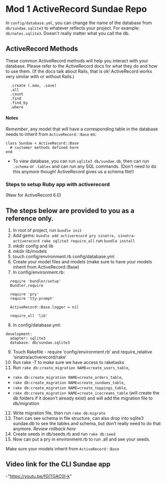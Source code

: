 # Mod 1 ActiveRecord Sundae Repo

In `config/database.yml`, you can change the name of the database from `db/sundae.sqlite3` to whatever reflects your project. For example: `db/notes.sqlite3`. Doesn't really matter what you call the db. 



## ActiveRecord Methods
These common ActiveRecord methods will help you interact with your database. Please refer to the ActiveRecord
docs for what they do and how to use them. (If the docs talk about Rails, that is ok! ActiveRecord works very
 similar with or without Rails.)
```
  .create (.new, .save)
  .all
  .count
  .find
  .find_by
  .where
```

#### Notes

*Remember*, any model that will have a corresponding table in the database needs to inherit from `ActiveRecord::Base`
ex:
```
class Sundae < ActiveRecord::Base
  # customer methods defined here
end
```

- To view database, you can run `sqlite3 db/sundae.db`, then can run `.schema` or `.tables` and can run any SQL commands. (Don't need to do this anymore though! ActiveRecord gives us a schema file!)


### Steps to setup Ruby app with activerecord
(New for ActiveRecord 6.0)


## The steps below are provided to you as a reference only. 


1. In root of project, run `bundle init`
2. Add gems: 
  `bundle add activerecord pry sinatra, sinatra-activerecord rake sqlite3 require_all`
  run `bundle install`
3. mkdir config and lib 
4. mkdir lib/models
5. touch config/environment.rb config/database.yml
6. Create your model files and models (make sure to have your models inherit from ActiveRecord::Base)
7. In config/environment.rb:
```
  require 'bundler/setup'
  Bundler.require

  require 'pry'
  require 'tty-prompt'

  ActiveRecord::Base.logger = nil

  require_all 'lib'
```
8. In config/database.yml:
  ```
  development:
    adapter: sqlite3
    database: db/sundae.sqlite3
  ```
9. Touch Rakefile - require ‘config/environment.rb’ and require_relative ‘sinatra/activerecord/rake’ 
10. Run rake -T to make sure we have access to raketasks
11. Run `rake db:create_migration NAME=create_users_table`, 
- `rake db:create_migration NAME=create_orders_table`, 
- `rake db:create_migration NAME=create_sundaes_table`,
- `rake db:create_migration NAME=create_toppings_table`,
- `rake db:create_migration NAME=create_icecreams_table` (will create the db folders if it doesn’t already exist) and will add the migration file to db/migration
12. Write migration file, then run `rake db:migrate`
13. Then can see schema in file structure, can also drop into sqlite3 sundae.db to see the tables and schema, but don’t really need to do that anymore. *Review rollback here*
14. Create seeds in db/seeds.rb and run `rake db:seed`
15. Now can put a pry in environment.rb to run <ModelName>.all and see your seeds.

Make sure your models inherit from `ActiveRecord::Base`

## Video link for the CLI Sundae app
  -"https://youtu.be/fGITGAC0l-k"